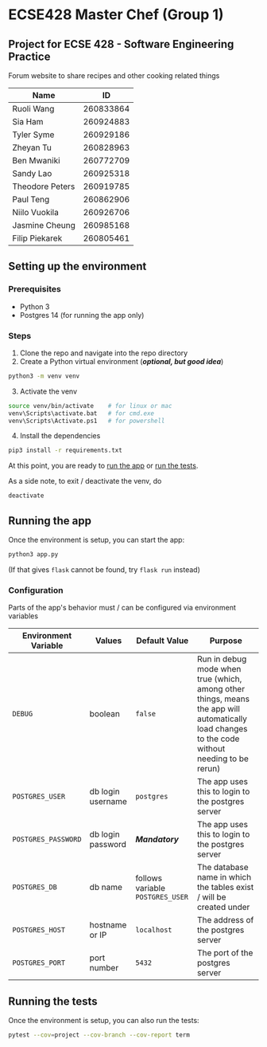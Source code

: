 # ECSE428 Master Chef (Group 1)

## Project for ECSE 428 - Software Engineering Practice

Forum website to share recipes and other cooking related things

| Name | ID |
|---|---|
| Ruoli Wang | 260833864 |
| Sia Ham | 260924883 |
| Tyler Syme | 260929186 |
| Zheyan Tu | 260828963 |
| Ben Mwaniki | 260772709 |
| Sandy Lao | 260925318 |
| Theodore Peters | 260919785 |
| Paul Teng | 260862906 |
| Niilo Vuokila | 260926706 |
| Jasmine Cheung | 260985168 |
| Filip Piekarek | 260805461 |

## Setting up the environment

### Prerequisites

*  Python 3
*  Postgres 14 (for running the app only)

### Steps

1.  Clone the repo and navigate into the repo directory
2.  Create a Python virtual environment (***optional, but good idea***)

```sh
python3 -m venv venv
```

3.  Activate the venv

```sh
source venv/bin/activate    # for linux or mac
venv\Scripts\activate.bat   # for cmd.exe
venv\Scripts\Activate.ps1   # for powershell
```

4.  Install the dependencies

```sh
pip3 install -r requirements.txt
```

At this point, you are ready to [run the app](#running-the-app) or [run the tests](#running-the-tests).

As a side note,
to exit / deactivate the venv, do

```sh
deactivate
```

## Running the app

Once the environment is setup, you can start the app:

```sh
python3 app.py
```

(If that gives `flask` cannot be found, try `flask run` instead)

### Configuration

Parts of the app's behavior must / can be configured via environment variables

| Environment Variable | Values | Default Value | Purpose |
|----------------------|--------|-----------|---------|
| `DEBUG` | boolean | `false` | Run in debug mode when true (which, among other things, means the app will automatically load changes to the code without needing to be rerun) |
| `POSTGRES_USER` | db login username | `postgres` | The app uses this to login to the postgres server |
| `POSTGRES_PASSWORD` | db login password | ***Mandatory*** | The app uses this to login to the postgres server |
| `POSTGRES_DB` | db name | follows variable `POSTGRES_USER` | The database name in which the tables exist / will be created under |
| `POSTGRES_HOST` | hostname or IP | `localhost` | The address of the postgres server |
| `POSTGRES_PORT` | port number | `5432` | The port of the postgres server |

## Running the tests

Once the environment is setup, you can also run the tests:

```sh
pytest --cov=project --cov-branch --cov-report term
```
